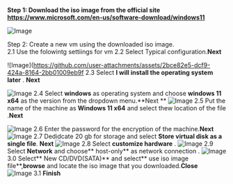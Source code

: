 **Step 1: Download the iso image from the official site https://www.microsoft.com/en-us/software-download/windows11**

![Image](https://github.com/user-attachments/assets/f52ce97a-304a-49eb-9b3e-9329538f53ad)

Step 2: Create a new vm using the downloaded iso image.\
      2.1 Use the folowintg settiings for vm 
      2.2 Select Typical configuration.**Next**
      
![Image](https://github.com/user-attachments/assets/2bce82e5-dcf9-424a-8164-2bb01009eb9f
      2.3 Select **I will install the operating system later** . **Next**
      
![Image](https://github.com/user-attachments/assets/a861ced5-f232-4873-b5b0-20afbb65c1bf)
      2.4 Select **windows** as operating system and choose **windows 11 x64**  as the version from the dropdown menu.**Next **
![Image](https://github.com/user-attachments/assets/09f03077-511d-408b-910b-cc5878b66f50)
      2.5 Put the name of the machine as **Windows 11 x64** and select thew location of the file .**Next**

![Image](https://github.com/user-attachments/assets/d908ac7d-54c8-4b11-ae97-49cf7c25c277)
      2.6 Enter the password for the encryption of the machine.**Next**
![Image](https://github.com/user-attachments/assets/5e6272c9-0f71-4567-876e-fd6694079c97)
      2.7 Dedidcate 20 gb for storage and select **Store virtual disk as a single file**. **Next**
![Image](https://github.com/user-attachments/assets/0ed789bc-dbf7-441e-9fb7-618cfbb420fc)
      2.8 Select **customize hardware** .
![Image](https://github.com/user-attachments/assets/31856487-a064-4a36-a8d5-2c65e6bfd38e)
      2.9 Select **Network** and choose** host-only** as network connection .
![Image](https://github.com/user-attachments/assets/997cdacb-e6c4-46a2-ac26-71e0b5aa453c)
      3.0 Select** New CD/DVD(SATA)** and select** use iso image file**,**browse** and locate the iso image that you downloaded.**Close**      
![Image](https://github.com/user-attachments/assets/f9f67962-c8c4-4feb-a36e-712c24bbd6e8)
      3.1 **Finish**





      
      

      


      
      
      
